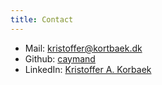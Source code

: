```yaml
---
title: Contact
---
```


+ Mail: kristoffer@kortbaek.dk
+ Github: [caymand](https://github.com/caymand)
+ LinkedIn: [Kristoffer A. Korbaek](https://dk.linkedin.com/in/kristoffer-august-kortb%C3%A6k-90b16a186)
